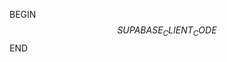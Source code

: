 BEGIN
<crea-write path="src/integrations/supabase/client.ts" description="Creating a supabase client.">
$$SUPABASE_CLIENT_CODE$$
</crea-write>
END
